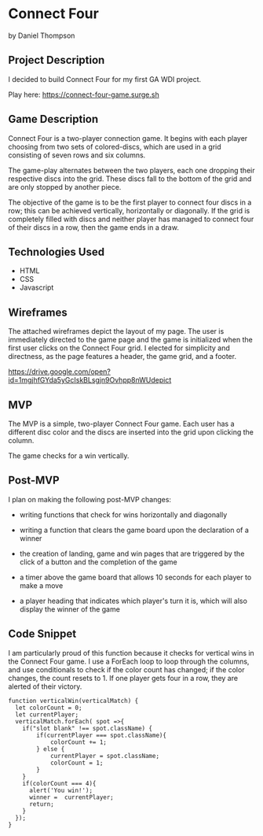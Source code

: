 Connect Four
=================
by Daniel Thompson

## Project Description

I decided to build Connect Four for my first GA WDI project.

Play here: https://connect-four-game.surge.sh

## Game Description

Connect Four is a two-player connection game. It begins with each player
choosing from two sets of colored-discs, which are used in a grid consisting
of seven rows and six columns.

The game-play alternates between the two players, each one dropping their
respective discs into the grid. These discs fall to the bottom of the grid
and are only stopped by another piece.

The objective of the game is to be the first player to connect four discs in a
row; this can be achieved vertically, horizontally or diagonally. If the
grid is completely filled with discs and neither player has managed to connect
four of their discs in a row, then the game ends in a draw.

## Technologies Used

+ HTML
+ CSS
+ Javascript

## Wireframes

The attached wireframes depict the layout of my page. The user is immediately
directed to the game page and the game is initialized when the first user
clicks on the Connect Four grid. I elected for simplicity and directness, as
the page features a header, the game grid, and a footer.

https://drive.google.com/open?id=1mgjhfGYda5yGcIskBLsgjn9Ovhpp8nWUdepict

## MVP

The MVP is a simple, two-player Connect Four game. Each user has a different
disc color and the discs are inserted into the grid upon clicking the column.

The game checks for a win vertically.

## Post-MVP

I plan on making the following post-MVP changes:

+ writing functions that check for wins horizontally and diagonally

+ writing a function that clears the game board upon the declaration of a
winner

+ the creation of landing, game and win pages that are triggered by the
click of a button and the completion of the game

+ a timer above the game board that allows 10 seconds for each player to
make a move

+ a player heading that indicates which player's turn it is, which will also
display the winner of the game

## Code Snippet

I am particularly proud of this function because it checks for vertical wins
in the Connect Four game.  I use a ForEach loop to loop through the columns,
and use conditionals to check if the color count has changed; if the color
changes, the count resets to 1. If one player gets four in a row,
they are alerted of their victory.  

```
function verticalWin(verticalMatch) {
  let colorCount = 0;
  let currentPlayer;
  verticalMatch.forEach( spot =>{
    if("slot blank" !== spot.className) {
        if(currentPlayer === spot.className){
            colorCount += 1;
        } else {
            currentPlayer = spot.className;
            colorCount = 1;
        }
    }
    if(colorCount === 4){
      alert('You win!');
      winner =  currentPlayer;
      return;
    }
  });
}
```
